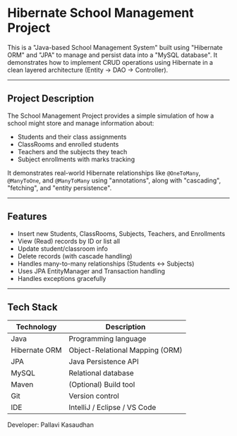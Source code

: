 #  Hibernate School Management Project

This is a "Java-based School Management System" built using "Hibernate ORM" and "JPA" to manage and persist data into a "MySQL database". It demonstrates how to implement CRUD operations using Hibernate in a clean layered architecture (Entity → DAO → Controller).

---

##  Project Description

The School Management Project provides a simple simulation of how a school might store and manage information about:

- Students and their class assignments
- ClassRooms and enrolled students
- Teachers and the subjects they teach
- Subject enrollments with marks tracking

It demonstrates real-world Hibernate relationships like `@OneToMany`, `@ManyToOne`, and `@ManyToMany` using "annotations", along with "cascading", "fetching", and "entity persistence".

---

##  Features

-  Insert new Students, ClassRooms, Subjects, Teachers, and Enrollments
-  View (Read) records by ID or list all
-  Update student/classroom info
-  Delete records (with cascade handling)
-  Handles many-to-many relationships (Students <-> Subjects)
-  Uses JPA EntityManager and Transaction handling
-  Handles exceptions gracefully

---

##  Tech Stack

| Technology    | Description                     |
|---------------|---------------------------------|
| Java          | Programming language            |
| Hibernate ORM | Object-Relational Mapping (ORM) |
| JPA           | Java Persistence API            |
| MySQL         | Relational database             |
| Maven         | (Optional) Build tool           |
| Git           | Version control                 |
| IDE           | IntelliJ / Eclipse / VS Code    |



Developer: Pallavi Kasaudhan
